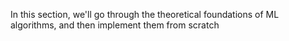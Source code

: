 In this section, we'll go through the theoretical foundations of ML algorithms, and then implement them from scratch